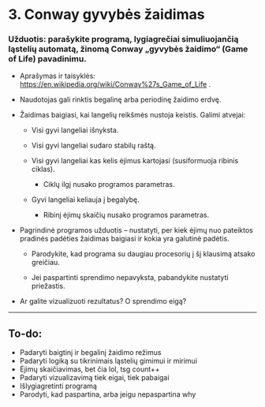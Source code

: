 # 3. Conway gyvybės žaidimas
### **Užduotis:** parašykite programą, lygiagrečiai simuliuojančią ląstelių automatą, žinomą Conway „gyvybės žaidimo“ (Game of Life) pavadinimu.

- Aprašymas ir taisyklės: https://en.wikipedia.org/wiki/Conway%27s_Game_of_Life .

- Naudotojas gali rinktis begalinę arba periodinę žaidimo erdvę.

- Žaidimas baigiasi, kai langelių reikšmės nustoja keistis. Galimi atvejai:

	- Visi gyvi langeliai išnyksta.

	- Visi gyvi langeliai sudaro stabilų raštą.

	- Visi gyvi langeliai kas kelis ėjimus kartojasi (susiformuoja ribinis ciklas).

	  - Ciklų ilgį nusako programos parametras.

	- Gyvi langeliai keliauja į begalybę.

		- Ribinį ėjimų skaičių nusako programos parametras.

- Pagrindinė programos užduotis – nustatyti, per kiek ėjimų nuo pateiktos pradinės padėties
žaidimas baigiasi ir kokia yra galutinė padėtis.

	- Parodykite, kad programa su daugiau procesorių į šį klausimą atsako greičiau.

	- Jei paspartinti sprendimo nepavyksta, pabandykite nustatyti priežastis.

- Ar galite vizualizuoti rezultatus? O sprendimo eigą?

---
## **To-do:**
- Padaryti baigtinį ir begalinį žaidimo režimus
- Padaryti logiką su tikrinimais ląstelių gimimui ir mirimui
- Ėjimų skaičiavimas, bet čia lol, tsg count++
- Padaryti vizualizavimą tiek eigai, tiek pabaigai
- Išlygiagretinti programą
- Parodyti, kad paspartina, arba jeigu nepaspartina why
